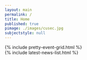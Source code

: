 ```yaml
---
layout: main
permalink: /
title: Home
published: true
pimage: ./images/cusec.jpg
subjectstyle: null
---
```



<div class="content-wrap">
	<!--a href="https://carletoncss.slack.com/signup" class="flex-center-align" target="_blank" style="text-decoration:none;">
	<img src="./images/Slack-528.png" alt="Slack" height="32" width="32" style="margin-right:10px;">
	Join the us on slack to keep up to date with events and clubs, and to meet new people! :D
	</a
      <div style="padding-left:20px;display:inline-block;">
      {% include social-media.html %}
      </div>
	-->
	<div class="half-feed">
		{% include pretty-event-grid.html %}
	</div>
	<div class="half-feed">
		{% include latest-news-list.html %}
	</div>
</div>
